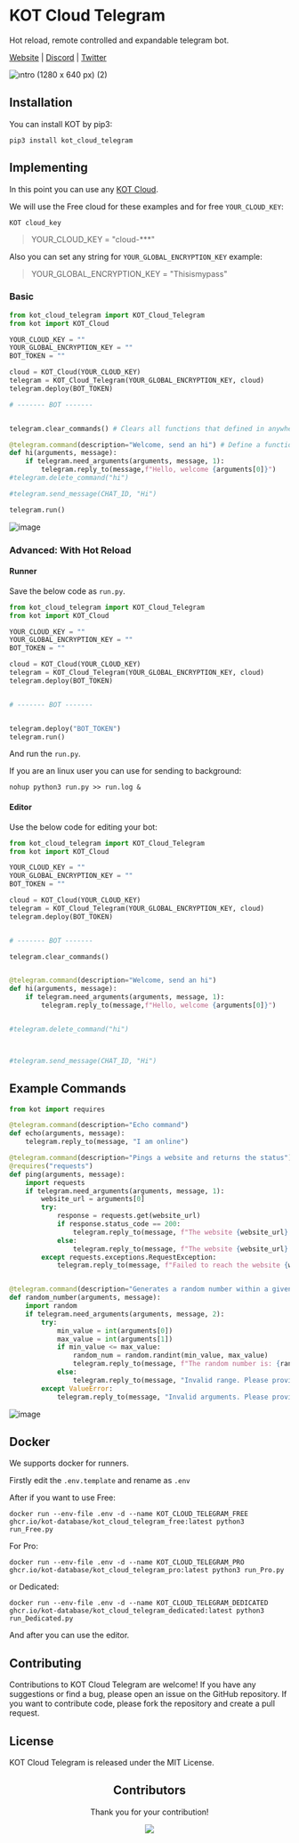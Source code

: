 # KOT Cloud Telegram

Hot reload, remote controlled and expandable telegram bot.

[Website](https://kotdatabase.dev/kot-update) | [Discord](https://discord.gg/QtnKf532Er) | [Twitter](https://twitter.com/)


![ıntro (1280 x 640 px) (2)](https://github.com/KOT-database/KOT-Cloud-Telegram/assets/41792982/ad598e1f-0553-4ff3-b1cc-a4882ad92c4b)


## Installation
You can install KOT by pip3:

```console
pip3 install kot_cloud_telegram
```



## Implementing
In this point you can use any [KOT Cloud](https://docs.kotdatabase.dev/kot_cloud.html).


We will use the Free cloud for these examples and for free `YOUR_CLOUD_KEY`:
```console
KOT cloud_key
```
>YOUR_CLOUD_KEY = "cloud-***"

Also you can set any string for `YOUR_GLOBAL_ENCRYPTION_KEY` example: 
> YOUR_GLOBAL_ENCRYPTION_KEY = "Thisismypass"

### Basic

```python
from kot_cloud_telegram import KOT_Cloud_Telegram
from kot import KOT_Cloud

YOUR_CLOUD_KEY = ""
YOUR_GLOBAL_ENCRYPTION_KEY = ""
BOT_TOKEN = ""

cloud = KOT_Cloud(YOUR_CLOUD_KEY)
telegram = KOT_Cloud_Telegram(YOUR_GLOBAL_ENCRYPTION_KEY, cloud)
telegram.deploy(BOT_TOKEN) 

# ------- BOT ------- 


telegram.clear_commands() # Clears all functions that defined in anywhere

@telegram.command(description="Welcome, send an hi") # Define a function that can call with /hi in telegram
def hi(arguments, message):
    if telegram.need_arguments(arguments, message, 1):
        telegram.reply_to(message,f"Hello, welcome {arguments[0]}")
#telegram.delete_command("hi")

#telegram.send_message(CHAT_ID, "Hi")

telegram.run()
```
![image](https://github.com/KOT-database/KOT-Cloud-Telegram/assets/41792982/9ee65177-8e45-450d-913f-84e320896cff)

### Advanced: With Hot Reload

#### Runner

Save the below code as `run.py`.
```python
from kot_cloud_telegram import KOT_Cloud_Telegram
from kot import KOT_Cloud

YOUR_CLOUD_KEY = ""
YOUR_GLOBAL_ENCRYPTION_KEY = ""
BOT_TOKEN = ""

cloud = KOT_Cloud(YOUR_CLOUD_KEY)
telegram = KOT_Cloud_Telegram(YOUR_GLOBAL_ENCRYPTION_KEY, cloud)
telegram.deploy(BOT_TOKEN) 


# ------- BOT ------- 


telegram.deploy("BOT_TOKEN") 
telegram.run()
```

And run the `run.py`.

If you are an linux user you can use for sending to background:
```console
nohup python3 run.py >> run.log &
```

#### Editor

Use the below code for editing your bot:

```python
from kot_cloud_telegram import KOT_Cloud_Telegram
from kot import KOT_Cloud

YOUR_CLOUD_KEY = ""
YOUR_GLOBAL_ENCRYPTION_KEY = ""
BOT_TOKEN = ""

cloud = KOT_Cloud(YOUR_CLOUD_KEY)
telegram = KOT_Cloud_Telegram(YOUR_GLOBAL_ENCRYPTION_KEY, cloud)
telegram.deploy(BOT_TOKEN) 


# ------- BOT ------- 

telegram.clear_commands()


@telegram.command(description="Welcome, send an hi")
def hi(arguments, message):
    if telegram.need_arguments(arguments, message, 1):
        telegram.reply_to(message,f"Hello, welcome {arguments[0]}")


#telegram.delete_command("hi")



#telegram.send_message(CHAT_ID, "Hi")
```

## Example Commands

```python
from kot import requires

@telegram.command(description="Echo command")
def echo(arguments, message):
    telegram.reply_to(message, "I am online")

@telegram.command(description="Pings a website and returns the status")
@requires("requests")
def ping(arguments, message):
    import requests
    if telegram.need_arguments(arguments, message, 1):
        website_url = arguments[0]
        try:
            response = requests.get(website_url)
            if response.status_code == 200:
                telegram.reply_to(message, f"The website {website_url} is up and running.")
            else:
                telegram.reply_to(message, f"The website {website_url} returned a status code {response.status_code}.")
        except requests.exceptions.RequestException:
            telegram.reply_to(message, f"Failed to reach the website {website_url}.")


@telegram.command(description="Generates a random number within a given range")
def random_number(arguments, message):
    import random
    if telegram.need_arguments(arguments, message, 2):
        try:
            min_value = int(arguments[0])
            max_value = int(arguments[1])
            if min_value <= max_value:
                random_num = random.randint(min_value, max_value)
                telegram.reply_to(message, f"The random number is: {random_num}")
            else:
                telegram.reply_to(message, "Invalid range. Please provide a minimum value less than or equal to the maximum value.")
        except ValueError:
            telegram.reply_to(message, "Invalid arguments. Please provide numeric values for minimum and maximum range.")


```

![image](https://github.com/KOT-database/KOT-Cloud-Telegram/assets/41792982/350ead86-3a45-4bb8-b639-1a0bd360039e)


## Docker
We supports docker for runners.

Firstly edit the `.env.template` and rename as `.env`


After if you want to use Free:

```console
docker run --env-file .env -d --name KOT_CLOUD_TELEGRAM_FREE ghcr.io/kot-database/kot_cloud_telegram_free:latest python3 run_Free.py
```

For Pro:


```console
docker run --env-file .env -d --name KOT_CLOUD_TELEGRAM_PRO ghcr.io/kot-database/kot_cloud_telegram_pro:latest python3 run_Pro.py
```

or Dedicated:


```console
docker run --env-file .env -d --name KOT_CLOUD_TELEGRAM_DEDICATED ghcr.io/kot-database/kot_cloud_telegram_dedicated:latest python3 run_Dedicated.py
```


And after you can use the editor.


## Contributing
Contributions to KOT Cloud Telegram are welcome! If you have any suggestions or find a bug, please open an issue on the GitHub repository. If you want to contribute code, please fork the repository and create a pull request.

## License
KOT Cloud Telegram is released under the MIT License.

<h2 align="center">
    Contributors
</h2>
<p align="center">
    Thank you for your contribution!
</p>
<p align="center">
    <a href="https://github.com/KOT-database/KOT-Cloud-Telegram/graphs/contributors">
      <img src="https://contrib.rocks/image?repo=KOT-database/KOT-Cloud-Telegram" />
    </a>
</p>
